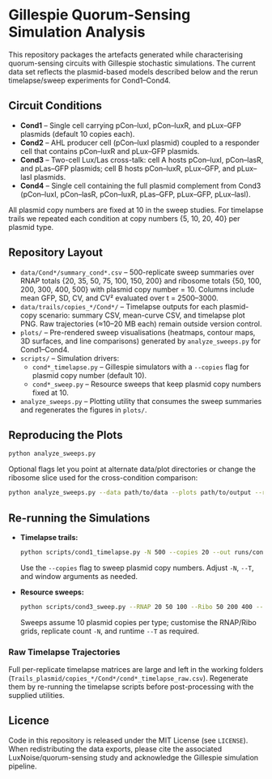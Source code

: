 # Gillespie Quorum-Sensing Simulation Analysis

This repository packages the artefacts generated while characterising quorum-sensing circuits with Gillespie stochastic simulations. The current data set reflects the plasmid-based models described below and the rerun timelapse/sweep experiments for Cond1–Cond4.

## Circuit Conditions

- **Cond1** – Single cell carrying pCon–luxI, pCon–luxR, and pLux–GFP plasmids (default 10 copies each).
- **Cond2** – AHL producer cell (pCon–luxI plasmid) coupled to a responder cell that contains pCon–luxR and pLux–GFP plasmids.
- **Cond3** – Two-cell Lux/Las cross-talk: cell A hosts pCon–luxI, pCon–lasR, and pLas–GFP plasmids; cell B hosts pCon–luxR, pLux–GFP, and pLux–lasI plasmids.
- **Cond4** – Single cell containing the full plasmid complement from Cond3 (pCon–luxI, pCon–lasR, pCon–luxR, pLas–GFP, pLux–GFP, pLux–lasI).

All plasmid copy numbers are fixed at 10 in the sweep studies. For timelapse trails we repeated each condition at copy numbers {5, 10, 20, 40} per plasmid type.

## Repository Layout

- `data/Cond*/summary_cond*.csv` – 500-replicate sweep summaries over RNAP totals {20, 35, 50, 75, 100, 150, 200} and ribosome totals {50, 100, 200, 300, 400, 500} with plasmid copy number = 10. Columns include mean GFP, SD, CV, and CV² evaluated over t = 2500–3000.
- `data/trails/copies_*/Cond*/` – Timelapse outputs for each plasmid-copy scenario: summary CSV, mean-curve CSV, and timelapse plot PNG. Raw trajectories (≈10–20 MB each) remain outside version control.
- `plots/` – Pre-rendered sweep visualisations (heatmaps, contour maps, 3D surfaces, and line comparisons) generated by `analyze_sweeps.py` for Cond1–Cond4.
- `scripts/` – Simulation drivers:
  - `cond*_timelapse.py` – Gillespie simulators with a `--copies` flag for plasmid copy number (default 10).
  - `cond*_sweep.py` – Resource sweeps that keep plasmid copy numbers fixed at 10.
- `analyze_sweeps.py` – Plotting utility that consumes the sweep summaries and regenerates the figures in `plots/`.

## Reproducing the Plots

```bash
python analyze_sweeps.py
```

Optional flags let you point at alternate data/plot directories or change the ribosome slice used for the cross-condition comparison:

```bash
python analyze_sweeps.py --data path/to/data --plots path/to/output --ribo 300
```

## Re-running the Simulations

- **Timelapse trails:**
  ```bash
  python scripts/cond1_timelapse.py -N 500 --copies 20 --out runs/cond1_copies20
  ```
  Use the `--copies` flag to sweep plasmid copy numbers. Adjust `-N`, `--T`, and window arguments as needed.

- **Resource sweeps:**
  ```bash
  python scripts/cond3_sweep.py --RNAP 20 50 100 --Ribo 50 200 400 --out runs/cond3_sweep_subset
  ```
  Sweeps assume 10 plasmid copies per type; customise the RNAP/Ribo grids, replicate count `-N`, and runtime `--T` as required.

### Raw Timelapse Trajectories

Full per-replicate timelapse matrices are large and left in the working folders (`Trails_plasmid/copies_*/Cond*/cond*_timelapse_raw.csv`). Regenerate them by re-running the timelapse scripts before post-processing with the supplied utilities.

## Licence

Code in this repository is released under the MIT License (see `LICENSE`). When redistributing the data exports, please cite the associated LuxNoise/quorum-sensing study and acknowledge the Gillespie simulation pipeline.
